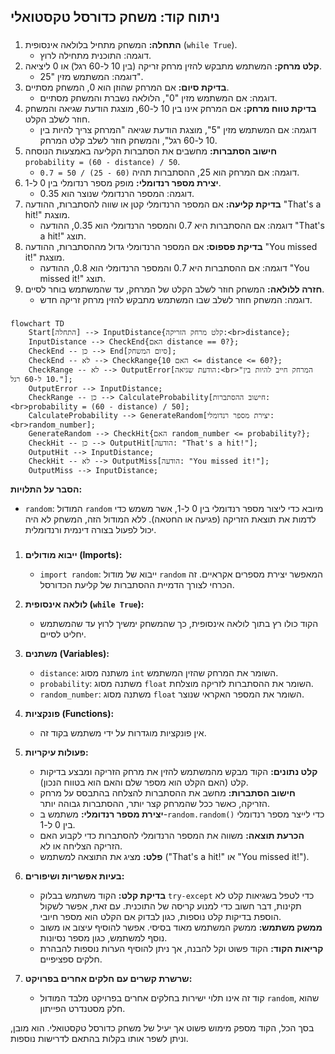 ## ניתוח קוד: משחק כדורסל טקסטואלי

### <algorithm>
1. **התחלה:** המשחק מתחיל בלולאה אינסופית (`while True`).
   - דוגמה: התוכנית מתחילה לרוץ.
2. **קלט מרחק:** המשתמש מתבקש להזין מרחק זריקה (בין 10 ל-60 רגל) או 0 ליציאה.
   - דוגמה: המשתמש מזין "25".
3. **בדיקת סיום:** אם המרחק שהוזן הוא 0, המשחק מסתיים.
   - דוגמה: אם המשתמש מזין "0", הלולאה נשברת והמשחק מסתיים.
4. **בדיקת טווח מרחק:** אם המרחק אינו בין 10 ל-60, מוצגת הודעת שגיאה והמשחק חוזר לשלב הקלט.
   - דוגמה: אם המשתמש מזין "5", מוצגת הודעת שגיאה "המרחק צריך להיות בין 10 ל-60 רגל", והמשחק חוזר לשלב קלט המרחק.
5. **חישוב הסתברות:** מחשבים את הסתברות הקליעה באמצעות הנוסחה `probability = (60 - distance) / 50`.
   - דוגמה: אם המרחק הוא 25, ההסתברות תהיה `(60 - 25) / 50 = 0.7`.
6. **יצירת מספר רנדומלי:** מופק מספר רנדומלי בין 0 ל-1.
   - דוגמה: המספר הרנדומלי שנוצר הוא 0.35.
7. **בדיקת קליעה:** אם המספר הרנדומלי קטן או שווה להסתברות, ההודעה "That's a hit!" מוצגת.
   - דוגמה: אם ההסתברות היא 0.7 והמספר הרנדומלי הוא 0.35, ההודעה "That's a hit!" תוצג.
8. **בדיקת פספוס:** אם המספר הרנדומלי גדול מההסתברות, ההודעה "You missed it!" מוצגת.
   - דוגמה: אם ההסתברות היא 0.7 והמספר הרנדומלי הוא 0.8, ההודעה "You missed it!" תוצג.
9. **חזרה ללולאה:** המשחק חוזר לשלב הקלט של המרחק, עד שהמשתמש בוחר לסיים.
    - דוגמה: המשחק חוזר לשלב שבו המשתמש מתבקש להזין מרחק זריקה חדש.
    
### <mermaid>
```mermaid
flowchart TD
    Start[התחלה] --> InputDistance{קלט מרחק הזריקה:<br>distance};
    InputDistance --> CheckEnd{האם distance == 0?};
    CheckEnd -- כן --> End[סיום המשחק];
    CheckEnd -- לא --> CheckRange{האם 10 <= distance <= 60?};
    CheckRange -- לא --> OutputError[הודעת שגיאה:<br>"המרחק חייב להיות בין 10 ל-60 רגל."];
    OutputError --> InputDistance;
    CheckRange -- כן --> CalculateProbability[חישוב ההסתברות:<br>probability = (60 - distance) / 50];
    CalculateProbability --> GenerateRandom[יצירת מספר רנדומלי:<br>random_number];
    GenerateRandom --> CheckHit{האם random_number <= probability?};
    CheckHit -- כן --> OutputHit[הודעה: "That's a hit!"];
    OutputHit --> InputDistance;
    CheckHit -- לא --> OutputMiss[הודעה: "You missed it!"];
    OutputMiss --> InputDistance;
```

**הסבר על התלויות:**
- `random`: המודול `random` מיובא כדי ליצור מספר רנדומלי בין 0 ל-1, אשר משמש כדי לדמות את תוצאת הזריקה (פגיעה או החטאה). ללא המודול הזה, המשחק לא היה יכול לפעול בצורה דינמית ורנדומלית.

### <explanation>
1. **ייבוא מודולים (Imports):**
   - `import random`: ייבוא של מודול `random` המאפשר יצירת מספרים אקראיים. זה הכרחי לצורך הדמיית ההסתברות של קליעת הכדורסל.
     
2. **לולאה אינסופית (`while True`):**
   -  הקוד כולו רץ בתוך לולאה אינסופית, כך שהמשחק ימשיך לרוץ עד שהמשתמש יחליט לסיים.

3. **משתנים (Variables):**
   - `distance`: משתנה מסוג `int` השומר את המרחק שהזין המשתמש.
   - `probability`: משתנה מסוג `float` השומר את ההסתברות לזריקה מוצלחת.
   - `random_number`: משתנה מסוג `float` השומר את המספר האקראי שנוצר.
4. **פונקציות (Functions):**
    - אין פונקציות מוגדרות על ידי משתמש בקוד זה.

5. **פעולות עיקריות:**
   - **קלט נתונים:** הקוד מבקש מהמשתמש להזין את מרחק הזריקה ומבצע בדיקות קלט (האם הקלט הוא מספר שלם והאם הוא בטווח הנכון).
   - **חישוב הסתברות:** מחשב את ההסתברות להצלחה בהתבסס על מרחק הזריקה, כאשר ככל שהמרחק קצר יותר, ההסתברות גבוהה יותר.
   - **יצירת מספר רנדומלי:** משתמש ב-`random.random()` כדי לייצר מספר רנדומלי בין 0 ל-1.
   - **הכרעת תוצאה:** משווה את המספר הרנדומלי להסתברות כדי לקבוע האם הזריקה הצליחה או לא.
   - **פלט:** מציג את התוצאה למשתמש ("That's a hit!" או "You missed it!").

6.  **בעיות אפשריות ושיפורים:**
    - **בדיקת קלט:** הקוד משתמש בבלוק `try-except` כדי לטפל בשגיאות קלט לא תקינות, דבר חשוב כדי למנוע קריסה של התוכנית. עם זאת, אפשר לשקול הוספת בדיקות קלט נוספות, כגון לבדוק אם הקלט הוא מספר חיובי.
    - **ממשק משתמש:** ממשק המשתמש מאוד בסיסי. אפשר להוסיף עיצוב או משוב נוסף למשתמש, כגון מספר נסיונות.
    - **קריאות הקוד:** הקוד פשוט וקל להבנה, אך ניתן להוסיף הערות נוספות להבהרת חלקים ספציפיים.

7. **שרשרת קשרים עם חלקים אחרים בפרויקט:**
   - קוד זה אינו תלוי ישירות בחלקים אחרים בפרויקט מלבד המודול `random`, שהוא חלק מסטנדרט הפייתון.

בסך הכל, הקוד מספק מימוש פשוט אך יעיל של משחק כדורסל טקסטואלי. הוא מובן, וניתן לשפר אותו בקלות בהתאם לדרישות נוספות.